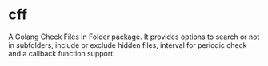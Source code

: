 # cff
A Golang Check Files in Folder package. It provides options to search or not in subfolders, include or exclude hidden files, interval for periodic check and a callback function support.
